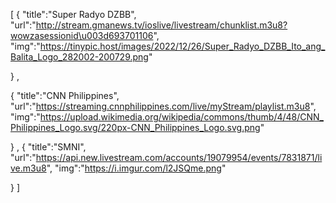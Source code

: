 [ {
"title":"Super Radyo DZBB",
 "url":"http://stream.gmanews.tv/ioslive/livestream/chunklist.m3u8?wowzasessionid\u003d693701106",
"img":"https://tinypic.host/images/2022/12/26/Super_Radyo_DZBB_Ito_ang_Balita_Logo_282002-200729.png"
 
}
,
 
{
"title":"CNN Philippines",
 "url":"https://streaming.cnnphilippines.com/live/myStream/playlist.m3u8",
"img":"https://upload.wikimedia.org/wikipedia/commons/thumb/4/48/CNN_Philippines_Logo.svg/220px-CNN_Philippines_Logo.svg.png"

}
,
{
"title":"SMNI",
 "url":"https://api.new.livestream.com/accounts/19079954/events/7831871/live.m3u8",
"img":"https://i.imgur.com/l2JSQme.png"
 
}
]
